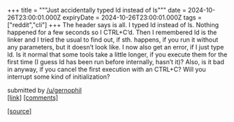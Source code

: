 +++
title = """Just accidentally typed ld instead of ls"""
date = 2024-10-26T23:00:01.000Z
expiryDate = 2024-10-26T23:00:01.000Z
tags = ["reddit","cli"]
+++
The header says is all. I typed ld instead of ls. Nothing happened for a few seconds so I CTRL+C‘d. Then I remembered ld is the linker and I tried the usual to find out, if sth. happens, if you run it without any parameters, but it doesn’t look like. I now also get an error, if I just type ld. Is it normal that some tools take a little longer, if you execute them for the first time (I guess ld has been run before internally, hasn’t it)? Also, is it bad in anyway, if you cancel the first execution with an CTRL+C? Will you interrupt some kind of initialization?

submitted by [/u/gernophil](https://www.reddit.com/user/gernophil)  
[\[link\]](https://www.reddit.com/r/commandline/comments/1gcx9ya/just_accidentally_typed_ld_instead_of_ls/) [\[comments\]](https://www.reddit.com/r/commandline/comments/1gcx9ya/just_accidentally_typed_ld_instead_of_ls/)

[[source]](https://www.reddit.com/r/commandline/comments/1gcx9ya/just_accidentally_typed_ld_instead_of_ls/)
